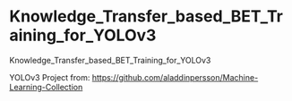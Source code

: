 # Knowledge_Transfer_based_BET_Training_for_YOLOv3
Knowledge_Transfer_based_BET_Training_for_YOLOv3


YOLOv3 Project from: https://github.com/aladdinpersson/Machine-Learning-Collection
